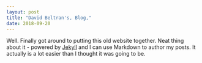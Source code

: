 ```yaml
---
layout: post
title: "David Beltran's, Blog,"
date: 2018-09-20
---
```


Well. Finally got around to putting this old website together. Neat thing about it - powered by [Jekyll](http://jekyllrb.com) and I can use Markdown to author my posts. 
It actually is a lot easier than I thought it was going to be. 
